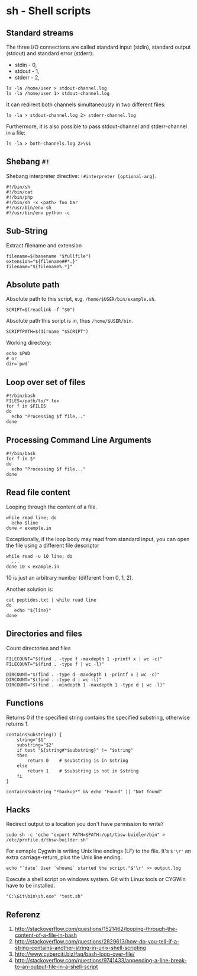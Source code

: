 # sh - Shell scripts 

## Standard streams
The three I/O connections are called standard input (stdin), standard output (stdout) and standard error (stderr):

*	stdin  - 0,
*	stdout - 1,
*	stderr - 2,

```
ls -la /home/user > stdout-channel.log
ls -la /home/user 1> stdout-channel.log
```

It can redirect both channels simultaneously in two different files:
```
ls -la > stdout-channel.log 2> stderr-channel.log
```

Furthermore, it is also possible to pass stdout-channel and stderr-channel in a file:
```
ls -la > both-channels.log 2>\&1 
```

## Shebang `#!`
Shebang interpreter directive: `!#interpreter [optional-arg]`.
```
#!/bin/sh    
#!/bin/cat
#!/bin/php
#!/bin/sh -x <path> foo bar
#!/usr/bin/env sh
#!/usr/bin/env python -c
```

## Sub-String
Extract filename and extension
```
filename=$(basename "$fullfile")
extension="${filename##*.}"
filename="${filename%.*}"
```

## Absolute path
Absolute path to this script, e.g. `/home/$USER/bin/example.sh`.
```
SCRIPT=$(readlink -f "$0")
```
Absolute path this script is in, thus `/home/$USER/bin`.
```
SCRIPTPATH=$(dirname "$SCRIPT")
```
Working directory:
```
echo $PWD
# or
dir=`pwd`
```

## Loop over set of files
```
#!/bin/bash
FILES=/path/to/*.tex
for f in $FILES
do
  echo "Processing $f file..."
done
```

## Processing Command Line Arguments
```
#!/bin/bash
for f in $*
do
  echo "Processing $f file..."
done
```

## Read file content
Looping through the content of a file. 
```
while read line; do
  echo $line
done < example.in
```
Exceptionally, if the loop body may read from standard input, you can open the file using a different file descriptor
```
while read -u 10 line; do
  ...
done 10 < example.in
```
10 is just an arbitrary number (different from 0, 1, 2).

Another solution is:
```
cat peptides.txt | while read line
do
   echo "${line}"
done
```
## Directories and files
Count directories and files
```
FILECOUNT="$(find . -type f -maxdepth 1 -printf x | wc -c)"
FILECOUNT="$(find . -type f | wc -l)"

DIRCOUNT="$(find . -type d -maxdepth 1 -printf x | wc -c)"
DIRCOUNT="$(find . -type d | wc -l)"
DIRCOUNT="$(find . -mindepth 1 -maxdepth 1 -type d | wc -l)"
```

## Functions 
Returns 0 if the specified string contains the specified substring, otherwise returns 1.
```
containsSubstring() {
    string="$1"
    substring="$2"
    if test "${string#*$substring}" != "$string"
    then
        return 0    # $substring is in $string
    else
        return 1    # $substring is not in $string
    fi
}

containsSubstring "*backup*" && echo "Found" || "Not found"
```

## Hacks
Redirect output to a location you don't have permission to write?
```
sudo sh -c 'echo "export PATH=$PATH:/opt/tbsw-buidler/bin" > /etc/profile.d/tbsw-builder.sh'
```

For exmaple Cygwin is writing Unix line endings (LF) to the file. It's `$'\r'` an extra carriage-return, plus the Unix line ending.
```
echo "`date` User `whoami` started the script."$'\r' >> output.log
```

Execute a shell script on windows system. Git with Linux tools or CYGWin have to be installed.
```
"C:\Git\bin\sh.exe" "test.sh"
```

## Referenz

1. http://stackoverflow.com/questions/1521462/looping-through-the-content-of-a-file-in-bash
2. http://stackoverflow.com/questions/2829613/how-do-you-tell-if-a-string-contains-another-string-in-unix-shell-scripting
3. http://www.cyberciti.biz/faq/bash-loop-over-file/
4. http://stackoverflow.com/questions/9741433/appending-a-line-break-to-an-output-file-in-a-shell-script
